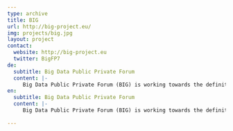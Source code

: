 ```yaml
---
type: archive
title: BIG
url: http://big-project.eu/
img: projects/big.jpg
layout: project
contact:
  website: http://big-project.eu
  twitter: BigFP7
de:
  subtitle: Big Data Public Private Forum
  content: |-
     Big Data Public Private Forum (BIG) is working towards the definition and implementation of a clear strategy that tackles the necessary efforts in terms of research and innovation, while also it provides a major boost for technology adoption and supporting actions for the successful implementation of the Big Data economy.
en:
  subtitle: Big Data Public Private Forum
  content: |-
     Big Data Public Private Forum (BIG) is working towards the definition and implementation of a clear strategy that tackles the necessary efforts in terms of research and innovation, while also it provides a major boost for technology adoption and supporting actions for the successful implementation of the Big Data economy.
  
---
```

